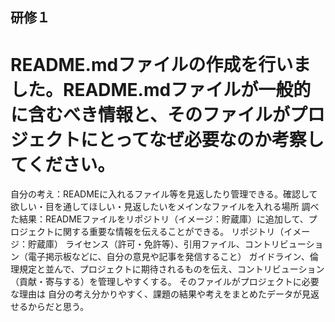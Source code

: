 ## 研修１
# README.mdファイルの作成を行いました。README.mdファイルが一般的に含むべき情報と、そのファイルがプロジェクトにとってなぜ必要なのか考察してください。
自分の考え：READMEに入れるファイル等を見返したり管理できる。確認して欲しい・目を通してほしい・見返したいをメインなファイルを入れる場所
調べた結果：READMEファイルをリポジトリ（イメージ：貯蔵庫）に追加して、プロジェクトに関する重要な情報を伝えることができる。
リポジトリ（イメージ：貯蔵庫） ライセンス（許可・免許等）、引用ファイル、コントリビューション（電子掲示板などに、自分の意見や記事を発信すること） ガイドライン、倫理規定と並んで、プロジェクトに期待されるものを伝え、コントリビューション（貢献・寄与する）を管理しやすくする。
そのファイルがプロジェクトに必要な理由は
自分の考え分かりやすく、課題の結果や考えをまとめたデータが見返せるからだと思う。

